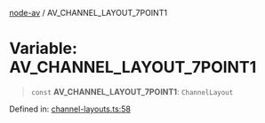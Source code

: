 [node-av](../globals.md) / AV\_CHANNEL\_LAYOUT\_7POINT1

# Variable: AV\_CHANNEL\_LAYOUT\_7POINT1

> `const` **AV\_CHANNEL\_LAYOUT\_7POINT1**: `ChannelLayout`

Defined in: [channel-layouts.ts:58](https://github.com/seydx/av/blob/f8631fc881b394300b1479f511d55cf1c370a87f/src/constants/channel-layouts.ts#L58)
